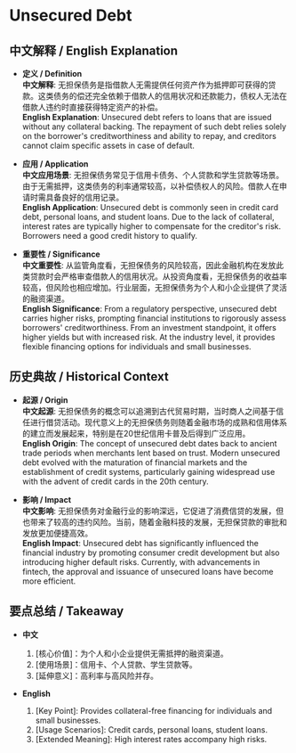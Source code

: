 # Unsecured Debt

## 中文解释 / English Explanation

* **定义 / Definition**  
  **中文解释**: 无担保债务是指借款人无需提供任何资产作为抵押即可获得的贷款。这类债务的偿还完全依赖于借款人的信用状况和还款能力，债权人无法在借款人违约时直接获得特定资产的补偿。  
  **English Explanation**: Unsecured debt refers to loans that are issued without any collateral backing. The repayment of such debt relies solely on the borrower's creditworthiness and ability to repay, and creditors cannot claim specific assets in case of default.

* **应用 / Application**  
  **中文应用场景**: 无担保债务常见于信用卡债务、个人贷款和学生贷款等场景。由于无需抵押，这类债务的利率通常较高，以补偿债权人的风险。借款人在申请时需具备良好的信用记录。  
  **English Application**: Unsecured debt is commonly seen in credit card debt, personal loans, and student loans. Due to the lack of collateral, interest rates are typically higher to compensate for the creditor's risk. Borrowers need a good credit history to qualify.

* **重要性 / Significance**  
  **中文重要性**: 从监管角度看，无担保债务的风险较高，因此金融机构在发放此类贷款时会严格审查借款人的信用状况。从投资角度看，无担保债务的收益率较高，但风险也相应增加。行业层面，无担保债务为个人和小企业提供了灵活的融资渠道。  
  **English Significance**: From a regulatory perspective, unsecured debt carries higher risks, prompting financial institutions to rigorously assess borrowers' creditworthiness. From an investment standpoint, it offers higher yields but with increased risk. At the industry level, it provides flexible financing options for individuals and small businesses.

## 历史典故 / Historical Context

* **起源 / Origin**  
  **中文起源**: 无担保债务的概念可以追溯到古代贸易时期，当时商人之间基于信任进行借贷活动。现代意义上的无担保债务则随着金融市场的成熟和信用体系的建立而发展起来，特别是在20世纪信用卡普及后得到广泛应用。  
  **English Origin**: The concept of unsecured debt dates back to ancient trade periods when merchants lent based on trust. Modern unsecured debt evolved with the maturation of financial markets and the establishment of credit systems, particularly gaining widespread use with the advent of credit cards in the 20th century.

* **影响 / Impact**  
  **中文影响**: 无担保债务对金融行业的影响深远，它促进了消费信贷的发展，但也带来了较高的违约风险。当前，随着金融科技的发展，无担保贷款的审批和发放更加便捷高效。  
  **English Impact**: Unsecured debt has significantly influenced the financial industry by promoting consumer credit development but also introducing higher default risks. Currently, with advancements in fintech, the approval and issuance of unsecured loans have become more efficient.

## 要点总结 / Takeaway

* **中文**  
  1. [核心价值]：为个人和小企业提供无需抵押的融资渠道。
  2. [使用场景]：信用卡、个人贷款、学生贷款等。
  3. [延伸意义]：高利率与高风险并存。

* **English**  
  1. [Key Point]: Provides collateral-free financing for individuals and small businesses.
  2. [Usage Scenarios]: Credit cards, personal loans, student loans.
  3. [Extended Meaning]: High interest rates accompany high risks.